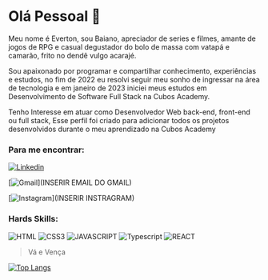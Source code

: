 # Olá Pessoal 👋

Meu nome é Everton, sou
Baiano, apreciador de series e filmes, amante de jogos de RPG e casual degustador do bolo de massa com vatapá e camarão, frito no dendê vulgo acarajé.

Sou apaixonado por programar e compartilhar conhecimento, experiências e estudos, no fim de 2022 eu resolvi seguir meu sonho de ingressar na área de tecnologia e em janeiro de 2023 iniciei meus estudos em Desenvolvimento de Software Full Stack na Cubos Academy.

Tenho Interesse em atuar como Desenvolvedor Web back-end, front-end ou full stack, Esse perfil foi criado para adicionar todos os projetos desenvolvidos durante o meu aprendizado na Cubos Academy

### Para me encontrar:

 

[![Linkedin](https://img.shields.io/badge/LinkedIn-0077B5?style=for-the-badge&logo=linkedin&logoColor=white)](https://www.linkedin.com/in/matheusvater/)

[![Gmail](https://img.shields.io/badge/Gmail-D14836?style=for-the-badge&logo=gmail&logoColor=white)](INSERIR EMAIL DO GMAIL)

[![Instagram](https://img.shields.io/badge/Instagram-E4405F?style=for-the-badge&logo=instagram&logoColor=white)](INSERIR INSTRAGRAM)


### Hards Skills:

![HTML](https://img.shields.io/badge/HTML5-E34F26?style=for-the-badge&logo=html5&logoColor=white)
![CSS3](	https://img.shields.io/badge/CSS3-1572B6?style=for-the-badge&logo=css3&logoColor=white)
![JAVASCRIPT](https://img.shields.io/badge/JavaScript-323330?style=for-the-badge&logo=javascript&logoColor=F7DF1E)
![Typescript](https://img.shields.io/badge/TypeScript-007ACC?style=for-the-badge&logo=typescript&logoColor=white)
![REACT](	https://img.shields.io/badge/React-20232A?style=for-the-badge&logo=react&logoColor=61DAFB)

>Vá e Vença


[![Top Langs](https://github-readme-stats.vercel.app/api/top-langs/?username=evertonVaterDev)](https://github.com/evertonVaterDev/)
